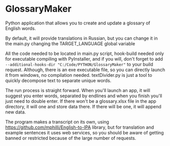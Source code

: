 # GlossaryMaker
Python application that allows you to create and update a glossary of English words.

By default, it will provide translations in Russian, but you can change it in the main.py changing the TARGET_LANGUAGE global variable

All the code needed to be located in main.py script, hook-build needed only for executable compiling with PyInstaller, and if you will, don't forget to add `--additional-hooks-dir "C:/Code/PYTHON/GlossaryMaker"` to your build request. Although, there is an exe executable file, so you can directly launch it from windows, no compilation needed. textDivider.py 
is just a tool to quickly decompose text to separate unique words.

The run process is straight forward. When you'll launch an app, it will suggest you enter words, separated by endlines and when you finish you'll just need to double enter. If there won't be a glossary.xlsx file in the app directory, it will one and store data there. If there will be one, it will append new data.

The program makes a transcript on its own, using https://github.com/mphilli/English-to-IPA library, but for translation and example sentences it uses web services, so you should be aware of getting banned or restricted because of the large number of requests.
